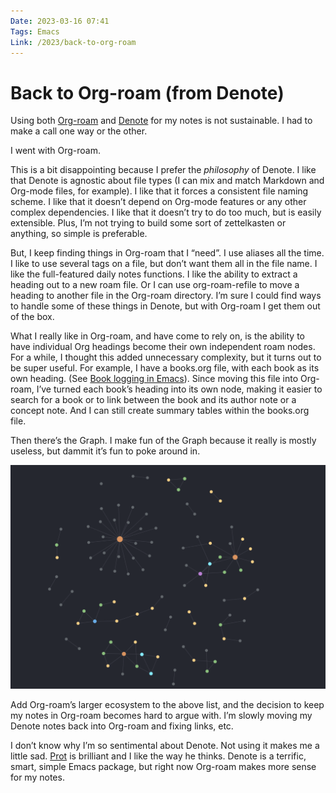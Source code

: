 ```yaml
---
Date: 2023-03-16 07:41
Tags: Emacs
Link: /2023/back-to-org-roam
---
```


# Back to Org-roam (from Denote)

Using both [Org-roam](https://www.orgroam.com/) and [Denote](https://protesilaos.com/emacs/denote) for my notes is not sustainable. I had to make a call one way or the other.

I went with Org-roam.

This is a bit disappointing because I prefer the _philosophy_ of Denote. I like that Denote is agnostic about file types (I can mix and match Markdown and Org-mode files, for example). I like that it forces a consistent file naming scheme. I like that it doesn’t depend on Org-mode features or any other complex dependencies. I like that it doesn’t try to do too much, but is easily extensible. Plus, I’m not trying to build some sort of zettelkasten or anything, so simple is preferable.

But, I keep finding things in Org-roam that I “need”. I use aliases all the time. I like to use several tags on a file, but don’t want them all in the file name. I like the full-featured daily notes functions. I like the ability to extract a heading out to a new roam file. Or I can use org-roam-refile to move a heading to another file in the Org-roam directory. I’m sure I could find ways to handle some of these things in Denote, but with Org-roam I get them out of the box.

What I really like in Org-roam, and have come to rely on, is the ability to have individual Org headings become their own independent roam nodes. For a while, I thought this added unnecessary complexity, but it turns out to be super useful. For example, I have a books.org file, with each book as its own heading. (See [Book logging in Emacs](https://baty.net/2022/book-logging-in-emacs)). Since moving this file into Org-roam, I’ve turned each book’s heading into its own node, making it easier to search for a book or to link between the book and its author note or a concept note. And I can still create summary tables within the books.org file.

Then there’s the Graph. I make fun of the Graph because it really is mostly useless, but dammit it’s fun to poke around in.

![Part of my org-roam graph](_graph.png)

Add Org-roam’s larger ecosystem to the above list, and the decision to keep my notes in Org-roam becomes hard to argue with. I’m slowly moving my Denote notes back into Org-roam and fixing links, etc.

I don’t know why I’m so sentimental about Denote. Not using it makes me a little sad. [Prot](https://protesilaos.com/) is brilliant and I like the way he thinks. Denote is a terrific, smart, simple Emacs package, but right now Org-roam makes more sense for my notes.
